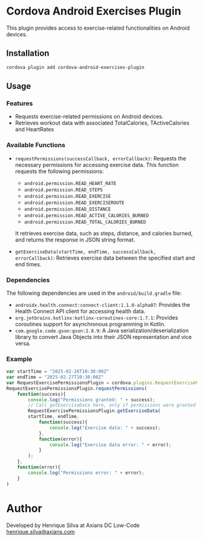 # Cordova Android Exercises Plugin

This plugin provides access to exercise-related functionalities on Android devices.

## Installation

```bash
cordova plugin add cordova-android-exercises-plugin
```

## Usage

### Features

*   Requests exercise-related permissions on Android devices.
*   Retrieves workout data with associated TotalCalories, TActiveCalories and HeartRates

### Available Functions

*   `requestPermissions(successCallback, errorCallback)`: Requests the necessary permissions for accessing exercise data. This function requests the following permissions:
    *   `android.permission.READ_HEART_RATE`
    *   `android.permission.READ_STEPS`
    *   `android.permission.READ_EXERCISE`
    *   `android.permission.READ_EXERCISEROUTE`
    *   `android.permission.READ_DISTANCE`
    *   `android.permission.READ_ACTIVE_CALORIES_BURNED`
    *   `android.permission.READ_TOTAL_CALORIES_BURNED`

    It retrieves exercise data, such as steps, distance, and calories burned, and returns the response in JSON string format.
*   `getExerciseData(startTime, endTime, successCallback, errorCallback)`: Retrieves exercise data between the specified start and end times.

### Dependencies

The following dependencies are used in the `android/build.gradle` file:

*   `androidx.health.connect:connect-client:1.1.0-alpha07`: Provides the Health Connect API client for accessing health data.
*   `org.jetbrains.kotlinx:kotlinx-coroutines-core:1.7.1`: Provides coroutines support for asynchronous programming in Kotlin.
*   `com.google.code.gson:gson:2.8.9`: A Java serialization/deserialization library to convert Java Objects into their JSON representation and vice versa.

### Example

```javascript
var startTime = "2025-02-26T10:30:00Z"
var endTime = "2025-02-27T10:30:00Z"
var RequestExercisePermissionsPlugin = cordova.plugins.RequestExercisePermissionsPlugin
RequestExercisePermissionsPlugin.requestPermissions(
    function(success){
        console.log("Permissions granted: " + success);
        // Call getExerciseData here, only if permissions were granted
        RequestExercisePermissionsPlugin.getExerciseData(
        startTime, endTime,
            function(success){
                console.log("Exercise data: " + success);
            },
            function(error){
                console.log("Exercise data error: " + error);
            }
        );
    },
    function(error){
        console.log("Permissions error: " + error);
    }
)
```

# Author
Developed by Henrique Silva at Axians DC Low-Code
henrique.silva@axians.com
